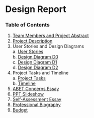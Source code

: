 # Design Report

### Table of Contents
1. [Team Members and Project Abstract](ProjectAbstract.md)
2. [Project Description](ProjectDescription.md)
3. User Stories and Design Diagrams  
   a. [User Stories](UserStories.md)  
   b. [Design Diagram D0](../Design_Diagrams/DesignD0.pdf)  
   c. [Design Diagram D1](../Design_Diagrams/DesignD1.pdf)  
   d. [Design Diagram D2](../Design_Diagrams/DesignD2.pdf)  
5. Project Tasks and Timeline  
   a. [Project Tasks](ProjectTasks.md)  
   b. [Timeline](Timeline.md)
6. [ABET Concerns Essay](ProjectConstraints.md)
7. [PPT Slideshow](../Homework/MLB%20Stadium%20Trip%20Planner%20Fall%20Presentation.pdf)
8. [Self-Assessment Essay](../Homework/Capestone%20Assessment.pdf)
9. [Professional Biography](Biography.md)
10. [Budget](Budget.md)

